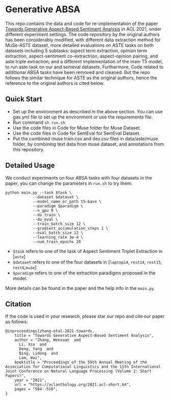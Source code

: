 # Generative ABSA

This repo contains the data and code for re-implementation of the paper [Towards Generative Aspect-Based Sentiment Analysis](https://aclanthology.org/2021.acl-short.64.pdf) in ACL 2021, under different experiment settings. The code repository by the original authors has been considerably modified, with different data extraction method for MuSe-ASTE dataset, more detailed evaluations on ASTE tasks on both datasets including 5 subtasks: aspect term extraction, opinion term extraction, aspect-sentiment co-extractrion, aspect-opinion pairing, and aste triple extraction; and a different implementation of the main T5 model, to run aste task on our and semeval datasets. Furthermore, Code related to additional ABSA tasks have been removed and cleaned. But the repo follows the similar technique for ASTE as the original authors, hence the reference to the original authors is cited below.



## Quick Start

- Set up the environment as described in the above section. You can use gas.yml file to set up the environment or use the requirements file.
- Run command `sh run.sh`
- Use the code files in Code for Muse folder for Muse Dataset.
- Use the code files in Code for SemEval for SemEval Dataset.
- Put the combined muse train.csv and dev.csv files in data/aste/muse folder, by combining text data from muse dataset, and annotations from this repository.


## Detailed Usage
We conduct experiments on four ABSA tasks with four datasets in the paper, you can change the parameters in `run.sh` to try them:
```
python main.py --task $task \
            --dataset $dataset \
            --model_name_or_path t5-base \
            --paradigm $paradigm \
            --n_gpu 0 \
            --do_train \
            --do_eval \
            --train_batch_size 12 \
            --gradient_accumulation_steps 1 \
            --eval_batch_size 12 \
            --learning_rate 3e-4 \
            --num_train_epochs 20 
```
- `$task` refers to one of the task of Aspect Sentiment Triplet Extraction in [`aste`] 
- `$dataset` refers to one of the four datasets in [`laptop14`, `rest14`, `rest15`, `rest6`,`muse`]
- `$paradigm` refers to one of the extraction paradigms proposed in the model. 

More details can be found in the paper and the help info in the `main.py`.



## Citation

If the code is used in your research, please star our repo and cite our paper as follows:
```
@inproceedings{zhang-etal-2021-towards,
    title = "Towards Generative Aspect-Based Sentiment Analysis",
    author = "Zhang, Wenxuan  and
      Li, Xin  and
      Deng, Yang  and
      Bing, Lidong  and
      Lam, Wai",
    booktitle = "Proceedings of the 59th Annual Meeting of the Association for Computational Linguistics and the 11th International Joint Conference on Natural Language Processing (Volume 2: Short Papers)",
    year = "2021",
    url = "https://aclanthology.org/2021.acl-short.64",
    pages = "504--510",
}
```
